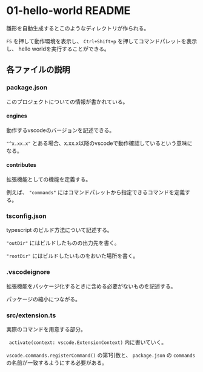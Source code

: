 # 01-hello-world README

雛形を自動生成するとこのようなディレクトリが作られる。

`F5` を押して動作環境を表示し、 `Ctrl+Shift+p` を押してコマンドパレットを表示し、 hello worldを実行することができる。


## 各ファイルの説明
### package.json
このプロジェクトについての情報が書かれている。

#### engines
動作するvscodeのバージョンを記述できる。

`"^x.xx.x"` とある場合、x.xx.x以降のvscodeで動作確認しているという意味になる。

#### contributes
拡張機能としての機能を定義する。

例えば、 `"commands"` にはコマンドパレットから指定できるコマンドを定義する。

### tsconfig.json
typescript のビルド方法について記述する。

`"outDir"` にはビルドしたものの出力先を書く。

`"rootDir"` にはビルドしたいものをおいた場所を書く。

### .vscodeignore
拡張機能をパッケージ化するときに含める必要がないものを記述する。

パッケージの縮小につながる。

### src/extension.ts
実際のコマンドを用意する部分。

` activate(context: vscode.ExtensionContext)` 内に書いていく。

`vscode.commands.registerCommand()` の第1引数と、 `package.json` の `commands` の名前が一致するようにする必要がある。